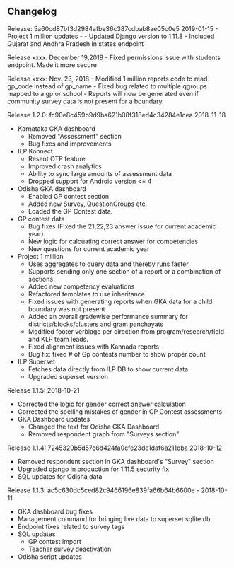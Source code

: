 Changelog
---

Release: 5a60cd87bf3d2984afbe36c387cdbab8ae05c0e5 2019-01-15
	- Project 1 million updates
		-
	- Updated Django version to 1.11.8
	- Included Gujarat and Andhra Pradesh in states endpoint	

Release xxxx: December 19,2018
	- Fixed permissions issue with students endpoint. Made it more secure

Release xxxx: Nov. 23, 2018
	- Modified 1 million reports code to read gp_code instead of gp_name
	- Fixed bug related to multiple qgroups mapped to a gp or school
	- Reports will now be generated even if community survey data is not present for a boundary.

Release 1.2.0: fc90e8c459b9d9ba621b08f318ed4c34284e1cea 2018-11-18
  - Karnataka GKA dashboard
    - Removed "Assessment" section
    - Bug fixes and improvements
  - ILP Konnect
    - Resent OTP feature
    - Improved crash analytics
    - Ability to sync large amounts of assessment data
    - Dropped support for Android version <= 4
  - Odisha GKA dashboard
    - Enabled GP contest section
    - Added new Survey, QuestionGroups etc.
    - Loaded the GP Contest data.
  - GP contest data
    - Bug fixes (Fixed the 21,22,23 answer issue for current academic year)
    - New logic for calcuating correct answer for competencies
    - New questions for current academic year
  - Project 1 million
    - Uses aggregates to query data and thereby runs faster
    - Supports sending only one section of a report or a combination of sections
    - Added new competency evaluations 
    - Refactored templates to use inheritance
    - Fixed issues with generating reports when GKA data for a child boundary was not present
    - Added an overall gradewise performance summary for districts/blocks/clusters and gram panchayats
    - Modified footer verbiage per direction from program/research/field and KLP team leads.
    - Fixed alignment issues with Kannada reports
    - Bug fix: fixed # of Gp contests number to show proper count
  - ILP Superset
    - Fetches data directly from ILP DB to show current data
    - Upgraded superset version


Release 1.1.5: 2018-10-21
  - Corrected the logic for gender correct answer calculation 
  - Corrected the spelling mistakes of gender in GP Contest assessments
  - GKA Dashboard updates
      - Changed the text for Odisha GKA Dashboard
      - Removed respondent graph from "Surveys section"

Release 1.1.4: 7245329b5d57c6d424fa0cfe23de1daf6a211dba 2018-10-12
  - Removed respondent section in GKA dashboard's "Survey" section
  - Upgraded django in production for 1.11.5 security fix
  - SQL updates for Odisha data

Release 1.1.3: ac5c630dc5ced82c9466196e839fa66b64b6600e - 2018-10-11
  - GKA dashboard bug fixes
  - Management command for bringing live data to superset sqlite db
  - Endpoint fixes related to survey tags
  - SQL updates
    - GP contest import
    - Teacher survey deactivation
  - Odisha script updates
